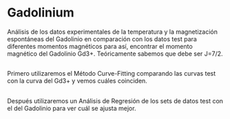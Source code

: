 # Gadolinium
Análisis de los datos experimentales de la temperatura y la magnetización espontáneas del Gadolinio en comparación con los datos test para diferentes momentos magnéticos para así, encontrar el momento magnético del Gadolinio Gd3+. Teóricamente sabemos que debe ser J=7/2.
##
Primero utilizaremos el Método Curve-Fitting comparando las curvas test con la curva del Gd3+ y vemos cuáles coinciden.
##
Después utilizaremos un Análisis de Regresión de los sets de datos test con el del Gadolinio para ver cuál se ajusta mejor.
